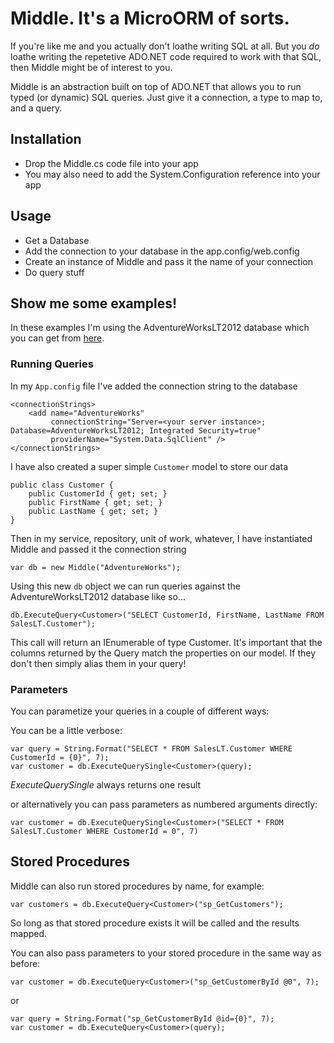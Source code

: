 # Middle. It's a MicroORM of sorts.

If you're like me and you actually don't loathe writing SQL at all. But you _do_ loathe writing the repetetive
ADO.NET code required to work with that SQL, then Middle might be of interest to you.

Middle is an abstraction built on top of ADO.NET that allows you to run typed (or dynamic) SQL queries. Just give it a connection, a type to map to, and a query.

## Installation
* Drop the Middle.cs code file into your app
* You may also need to add the System.Configuration reference into your app

## Usage
 * Get a Database
 * Add the connection to your database in the app.config/web.config
 * Create an instance of Middle and pass it the name of your connection
 * Do query stuff


## Show me some examples!
In these examples I'm using the AdventureWorksLT2012 database which you can get from [here](http://msftdbprodsamples.codeplex.com/).

### Running Queries

In my `App.config` file I've added the connection string to the database
  
	<connectionStrings>
		<add name="AdventureWorks"
			 connectionString="Server=<your server instance>; Database=AdventureWorksLT2012; Integrated Security=true"
			 providerName="System.Data.SqlClient" />
	</connectionStrings>

I have also created a super simple `Customer` model to store our data

	public class Customer {
		public CustomerId { get; set; }
		public FirstName { get; set; }
		public LastName { get; set; }
	}

Then in my service, repository, unit of work, whatever, I have instantiated Middle and passed it the connection string

	var db = new Middle("AdventureWorks");

Using this new `db` object we can run queries against the AdventureWorksLT2012 database like so...

	db.ExecuteQuery<Customer>("SELECT CustomerId, FirstName, LastName FROM SalesLT.Customer");

This call will return an IEnumerable of type Customer. It's important that the columns returned by the Query match the properties on our model. If they don't then simply alias them in your query!

### Parameters

You can parametize your queries in a couple of different ways:

You can be a little verbose:

	var query = String.Format("SELECT * FROM SalesLT.Customer WHERE CustomerId = {0}", 7);
	var customer = db.ExecuteQuerySingle<Customer>(query);

_ExecuteQuerySingle_ always returns one result

or alternatively you can pass parameters as numbered arguments directly:

	var customer = db.ExecuteQuerySingle<Customer>("SELECT * FROM SalesLT.Customer WHERE CustomerId = 0", 7)

## Stored Procedures
Middle can also run stored procedures by name, for example:

	var customers = db.ExecuteQuery<Customer>("sp_GetCustomers");

So long as that stored procedure exists it will be called and the results mapped.

You can also pass parameters to your stored procedure in the same way as before:

 	var customer = db.ExecuteQuery<Customer>("sp_GetCustomerById @0", 7);

 or

 	var query = String.Format("sp_GetCustomerById @id={0}", 7);
 	var customer = db.ExecuteQuery<Customer>(query);

